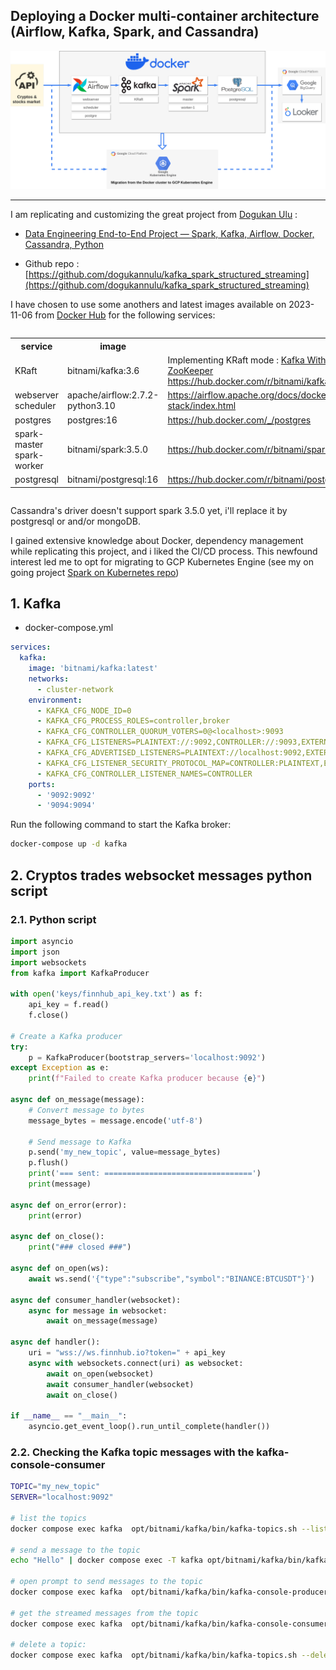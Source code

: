## Deploying a Docker multi-container architecture (Airflow, Kafka, Spark, and Cassandra)

![project diagram](./img/diagram_cryptos_png.png)

<hr>

I am replicating and customizing the great project from [Dogukan Ulu](https://dogukanulu.dev/) :

* [Data Engineering End-to-End Project — Spark, Kafka, Airflow, Docker, Cassandra, Python](https://medium.com/@dogukannulu/data-engineering-end-to-end-project-1-7a7be2a3671)

* Github repo : [https://github.com/dogukannulu/kafka_spark_structured_streaming](https://github.com/dogukannulu/kafka_spark_structured_streaming)

I have chosen to use some anothers and latest images available on 2023-11-06 from [Docker Hub](https://hub.docker.com/) for the following services:

<div style="display:flex; justify-content:center; width:100%">
<table>
<tr><th>service</th><th>image</th><th></th></tr>
<tr><td>KRaft</td><td>bitnami/kafka:3.6</td><td>Implementing KRaft mode : <a href="https://developer.confluent.io/learn/kraft/">Kafka Without ZooKeeper</a><br><a href="https://hub.docker.com/r/bitnami/kafka">https://hub.docker.com/r/bitnami/kafka</a></td></tr>
<tr><td>webserver<br>scheduler</td><td>apache/airflow:2.7.2-python3.10</td><td><a href="https://airflow.apache.org/docs/docker-stack/index.html">https://airflow.apache.org/docs/docker-stack/index.html</a></tr>
<tr><td>postgres</td><td>postgres:16</td><td><a href="https://hub.docker.com/_/postgres">https://hub.docker.com/_/postgres</a></td>
<tr><td>spark-master<br>spark-worker</td><td>bitnami/spark:3.5.0</td><td><a href="https://hub.docker.com/r/bitnami/spark">https://hub.docker.com/r/bitnami/spark</td></tr>
<tr><td>postgresql</td><td>bitnami/postgresql:16</td><td><a href="https://hub.docker.com/r/bitnami/spark">https://hub.docker.com/r/bitnami/postgresql</td></tr>
</table>
</div>



Cassandra's driver doesn't support spark 3.5.0 yet, i'll replace it by postgresql or and/or mongoDB.

I gained extensive knowledge about Docker, dependency management while replicating this project, and i liked the CI/CD process. This newfound interest led me to opt for migrating to GCP Kubernetes Engine (see my on going project [Spark on Kubernetes repo](https://github.com/yzpt/spark_on_kubernetes/))


## 1. Kafka

* docker-compose.yml

```yaml
services:
  kafka:
    image: 'bitnami/kafka:latest'
    networks:
      - cluster-network
    environment:
      - KAFKA_CFG_NODE_ID=0
      - KAFKA_CFG_PROCESS_ROLES=controller,broker
      - KAFKA_CFG_CONTROLLER_QUORUM_VOTERS=0@<localhost>:9093
      - KAFKA_CFG_LISTENERS=PLAINTEXT://:9092,CONTROLLER://:9093,EXTERNAL://:9094
      - KAFKA_CFG_ADVERTISED_LISTENERS=PLAINTEXT://localhost:9092,EXTERNAL://localhost:9094
      - KAFKA_CFG_LISTENER_SECURITY_PROTOCOL_MAP=CONTROLLER:PLAINTEXT,EXTERNAL:PLAINTEXT,PLAINTEXT:PLAINTEXT
      - KAFKA_CFG_CONTROLLER_LISTENER_NAMES=CONTROLLER
    ports:
      - '9092:9092'
      - '9094:9094'
```

Run the following command to start the Kafka broker:

```bash
docker-compose up -d kafka
```

## 2. Cryptos trades websocket messages python script

### 2.1. Python script

```python
import asyncio
import json
import websockets
from kafka import KafkaProducer

with open('keys/finnhub_api_key.txt') as f:
    api_key = f.read()
    f.close()

# Create a Kafka producer
try:
    p = KafkaProducer(bootstrap_servers='localhost:9092')
except Exception as e:
    print(f"Failed to create Kafka producer because {e}")

async def on_message(message):
    # Convert message to bytes
    message_bytes = message.encode('utf-8')

    # Send message to Kafka
    p.send('my_new_topic', value=message_bytes)
    p.flush()
    print('=== sent: =================================')
    print(message)

async def on_error(error):
    print(error)

async def on_close():
    print("### closed ###")

async def on_open(ws):
    await ws.send('{"type":"subscribe","symbol":"BINANCE:BTCUSDT"}')

async def consumer_handler(websocket):
    async for message in websocket:
        await on_message(message)

async def handler():
    uri = "wss://ws.finnhub.io?token=" + api_key
    async with websockets.connect(uri) as websocket:
        await on_open(websocket)
        await consumer_handler(websocket)
        await on_close()

if __name__ == "__main__":
    asyncio.get_event_loop().run_until_complete(handler())
```

### 2.2. Checking the Kafka topic messages with the kafka-console-consumer

```bash 
TOPIC="my_new_topic"
SERVER="localhost:9092"

# list the topics
docker compose exec kafka  opt/bitnami/kafka/bin/kafka-topics.sh --list --bootstrap-server $SERVER

# send a message to the topic
echo "Hello" | docker compose exec -T kafka opt/bitnami/kafka/bin/kafka-console-producer.sh --topic $TOPIC --bootstrap-server $SERVER

# open prompt to send messages to the topic
docker compose exec kafka  opt/bitnami/kafka/bin/kafka-console-producer.sh --topic $TOPIC --bootstrap-server $SERVER

# get the streamed messages from the topic
docker compose exec kafka  opt/bitnami/kafka/bin/kafka-console-consumer.sh --topic $TOPIC --from-beginning --bootstrap-server $SERVER

# delete a topic:
docker compose exec kafka  opt/bitnami/kafka/bin/kafka-topics.sh --delete --topic $TOPIC --bootstrap-server $SERVER
```


